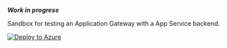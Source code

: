 ***Work in progress***

Sandbox for testing an Application Gateway with a App Service backend.

[![Deploy to Azure](https://aka.ms/deploytoazurebutton)](https://portal.azure.com/#create/Microsoft.Template/uri/https%3A%2F%2Fraw.githubusercontent.com%2Fjimgodden%2FAzure_Networking_Labs%2Fmain%2FAzure_ApplicationGateway_Sandbox%2Fsrc%2Fmain.json)

